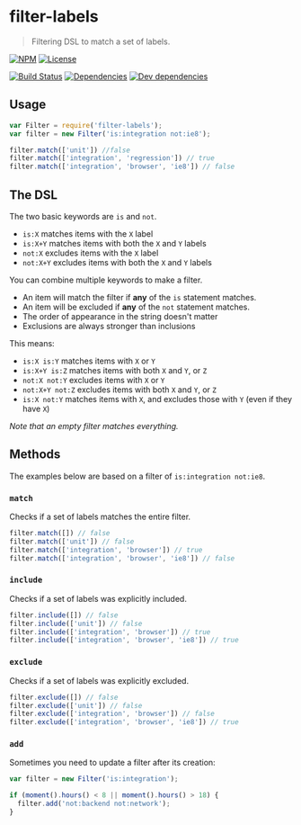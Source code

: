 # filter-labels

> Filtering DSL to match a set of labels.

[![NPM](http://img.shields.io/npm/v/filter-labels.svg?style=flat)](https://npmjs.org/package/filter-labels)
[![License](http://img.shields.io/npm/l/filter-labels.svg?style=flat)](https://github.com/TabDigital/filter-labels)

[![Build Status](http://img.shields.io/travis/TabDigital/filter-labels.svg?style=flat)](http://travis-ci.org/TabDigital/filter-labels)
[![Dependencies](http://img.shields.io/david/TabDigital/filter-labels.svg?style=flat)](https://david-dm.org/TabDigital/filter-labels)
[![Dev dependencies](http://img.shields.io/david/dev/TabDigital/filter-labels.svg?style=flat)](https://david-dm.org/TabDigital/filter-labels)

## Usage

```js
var Filter = require('filter-labels');
var filter = new Filter('is:integration not:ie8');

filter.match(['unit']) //false
filter.match(['integration', 'regression']) // true
filter.match(['integration', 'browser', 'ie8']) // false
```

## The DSL

The two basic keywords are `is` and `not`.

- `is:X` matches items with the `X` label
- `is:X+Y` matches items with both the `X` and `Y` labels
- `not:X` excludes items with the `X` label
- `not:X+Y` excludes items with both the `X` and `Y` labels

You can combine multiple keywords to make a filter.

- An item will match the filter if **any** of the `is` statement matches.
- An item will be excluded if **any** of the `not` statement matches.
- The order of appearance in the string doesn't matter
- Exclusions are always stronger than inclusions

This means:

- `is:X is:Y` matches items with `X` or `Y`
- `is:X+Y is:Z` matches items with both `X` and `Y`, or `Z`
- `not:X not:Y` excludes items with `X` or `Y`
- `not:X+Y not:Z` excludes items with both `X` and `Y`, or `Z`
- `is:X not:Y` matches items with `X`, and excludes those with `Y` (even if they have `X`)

*Note that an empty filter matches everything.*

## Methods

The examples below are based on a filter of `is:integration not:ie8`.

### `match`

Checks if a set of labels matches the entire filter.

```js
filter.match([]) // false
filter.match(['unit']) // false
filter.match(['integration', 'browser']) // true
filter.match(['integration', 'browser', 'ie8']) // false
```

### `include`

Checks if a set of labels was explicitly included.

```js
filter.include([]) // false
filter.include(['unit']) // false
filter.include(['integration', 'browser']) // true
filter.include(['integration', 'browser', 'ie8']) // true
```

### `exclude`

Checks if a set of labels was explicitly excluded.

```js
filter.exclude([]) // false
filter.exclude(['unit']) // false
filter.exclude(['integration', 'browser']) // false
filter.exclude(['integration', 'browser', 'ie8']) // true
```

### `add`

Sometimes you need to update a filter after its creation:

```js
var filter = new Filter('is:integration');

if (moment().hours() < 8 || moment().hours() > 18) {
  filter.add('not:backend not:network');
}
```
